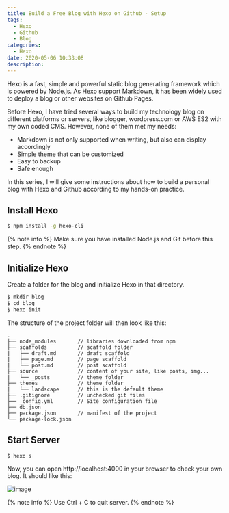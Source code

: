 ```yaml
---
title: Build a Free Blog with Hexo on Github - Setup
tags:
  - Hexo
  - Github
  - Blog
categories:
  - Hexo
date: 2020-05-06 10:33:08
description:
---
```




Hexo is a fast, simple and powerful static blog generating framework which is powered by Node.js. As Hexo support Markdown, it has been widely used to deploy a blog or other websites on Github Pages.

Before Hexo, I have tried several ways to build my technology blog on different platforms or servers, like blogger, wordpress.com or AWS ES2 with my own coded CMS.
However, none of them met my needs:
- Markdown is not only supported when writing, but also can display accordingly
- Simple theme that can be customized
- Easy to backup
- Safe enough

In this series, I will give some instructions about how to build a personal blog with Hexo and Github according to my hands-on practice.

<!-- more -->
## Install Hexo
```bash
$ npm install -g hexo-cli
```
{% note info %}
Make sure you have installed Node.js and Git before this step. 
{% endnote %}
## Initialize Hexo
Create a folder for the blog and initialize Hexo in that directory.
```bash
$ mkdir blog
$ cd blog
$ hexo init
```
The structure of the project folder will then look like this:
```
.
├── node_modules       // libraries downloaded from npm
├── scaffolds          // scaffold folder
|   ├── draft.md       // draft scaffold
|   ├── page.md        // page scaffold
|   └── post.md        // post scaffold
├── source             // content of your site, like posts, img...
|   └── _posts         // theme folder
├── themes             // theme folder
|   └── landscape      // this is the default theme
├── .gitignore         // unchecked git files
├── _config.yml        // Site configuration file
├── db.json            
├── package.json       // manifest of the project
└── package-lock.json
```

## Start Server
```bash
$ hexo s
```

Now, you can open http://localhost:4000 in your browser to check your own blog. It should like this:

![image](https://live.staticflickr.com/65535/49857419726_c9236debe7_w_d.jpg)

{% note info %}
Use Ctrl + C to quit server.
{% endnote %}
 


